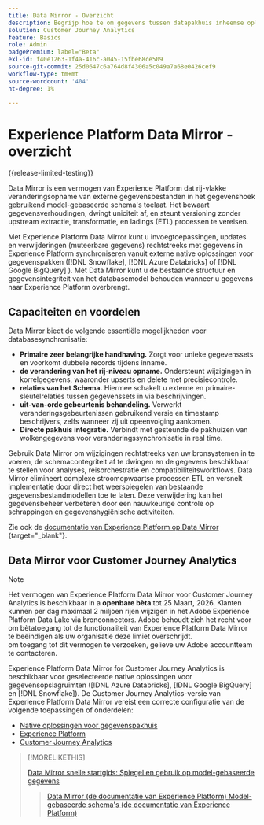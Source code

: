 ```yaml
---
title: Data Mirror - Overzicht
description: Begrijp hoe te om gegevens tussen datapakhuis inheemse oplossingen en Customer Journey Analytics te synchroniseren
solution: Customer Journey Analytics
feature: Basics
role: Admin
badgePremium: label="Beta"
exl-id: f40e1263-1f4a-416c-a045-15fbe68ce509
source-git-commit: 25d0647c6a764d8f4306a5c049a7a68e0426cef9
workflow-type: tm+mt
source-wordcount: '404'
ht-degree: 1%

---
```


# Experience Platform Data Mirror - overzicht

{{release-limited-testing}}

Data Mirror is een vermogen van Experience Platform dat rij-vlakke veranderingsopname van externe gegevensbestanden in het gegevenshoek gebruikend model-gebaseerde schema&#39;s toelaat. Het bewaart gegevensverhoudingen, dwingt uniciteit af, en steunt versioning zonder upstream extractie, transformatie, en ladings (ETL) processen te vereisen.

Met Experience Platform Data Mirror kunt u invoegtoepassingen, updates en verwijderingen (muteerbare gegevens) rechtstreeks met gegevens in Experience Platform synchroniseren vanuit externe native oplossingen voor gegevenspakken ([!DNL Snowflake], [!DNL Azure Databricks] of [!DNL Google BigQuery] ). Met Data Mirror kunt u de bestaande structuur en gegevensintegriteit van het databasemodel behouden wanneer u gegevens naar Experience Platform overbrengt.

## Capaciteiten en voordelen

Data Mirror biedt de volgende essentiële mogelijkheden voor databasesynchronisatie:

* **Primaire zeer belangrijke handhaving.** Zorgt voor unieke gegevenssets en voorkomt dubbele records tijdens inname.
* **de verandering van het rij-niveau opname.** Ondersteunt wijzigingen in korrelgegevens, waaronder upserts en delete met precisiecontrole.
* **relaties van het Schema.** Hiermee schakelt u externe en primaire-sleutelrelaties tussen gegevenssets in via beschrijvingen.
* **uit-van-orde gebeurtenis behandeling.** Verwerkt veranderingsgebeurtenissen gebruikend versie en timestamp beschrijvers, zelfs wanneer zij uit opeenvolging aankomen.
* **Directe pakhuis integratie.** Verbindt met gesteunde de pakhuizen van wolkengegevens voor veranderingssynchronisatie in real time.

Gebruik Data Mirror om wijzigingen rechtstreeks van uw bronsystemen in te voeren, de schemacontegriteit af te dwingen en de gegevens beschikbaar te stellen voor analyses, reisorchestratie en compatibiliteitsworkflows. Data Mirror elimineert complexe stroomopwaartse processen ETL en versnelt implementatie door direct het weerspiegelen van bestaande gegevensbestandmodellen toe te laten. Deze verwijdering kan het gegevensbeheer verbeteren door een nauwkeurige controle op schrappingen en gegevenshygiënische activiteiten.

Zie ook de [ documentatie van Experience Platform op Data Mirror ](https://experienceleague.adobe.com/en/docs/experience-platform/xdm/data-mirror/overview){target="_blank"}.

## Data Mirror voor Customer Journey Analytics

>[!NOTE]
>
>Het vermogen van Experience Platform Data Mirror voor Customer Journey Analytics is beschikbaar in a **openbare bèta** tot 25 Maart, 2026. Klanten kunnen per dag maximaal 2 miljoen rijen wijzigen in het Adobe Experience Platform Data Lake via bronconnectors. Adobe behoudt zich het recht voor om bètatoegang tot de functionaliteit van Experience Platform Data Mirror te beëindigen als uw organisatie deze limiet overschrijdt. <br/> om toegang tot dit vermogen te verzoeken, gelieve uw Adobe accountteam te contacteren.
>

Experience Platform Data Mirror for Customer Journey Analytics is beschikbaar voor geselecteerde native oplossingen voor gegevensopslagruimten ([!DNL Azure Databricks], [!DNL Google BigQuery] en [!DNL Snowflake]). De Customer Journey Analytics-versie van Experience Platform Data Mirror vereist een correcte configuratie van de volgende toepassingen of onderdelen:

* [Native oplossingen voor gegevenspakhuis](datawarehouse.md)
* [Experience Platform](aep.md)
* [Customer Journey Analytics](cja.md)

>[!MORELIKETHIS]
>
>[ Data Mirror snelle startgids: Spiegel en gebruik op model-gebaseerde gegevens ](model-based.md)
>>[Data Mirror (de documentatie van Experience Platform) ](https://experienceleague.adobe.com/en/docs/experience-platform/xdm/data-mirror/overview)
>>[Model-gebaseerde schema&#39;s (de documentatie van Experience Platform) ](https://experienceleague.adobe.com/en/docs/experience-platform/xdm/schema/model-based)
